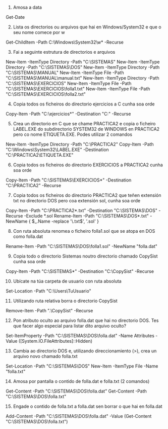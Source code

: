 1. Amosa a data

Get-Date

2. Lista os directorios ou arquivos que hai en Windows/System32 e que o seu nome comece por w

Get-ChildItem -Path C:\Windows\System32\w\* -Recurse

3. Fai a seguinte estrutura de directorios e arquivos

New-Item -ItemType Directory -Path "C:\SISTEMAS"
New-Item -ItemType Directory -Path "C:\SISTEMAS\DOS"
New-Item -ItemType Directory -Path "C:\SISTEMAS\MANUAL"
New-Item -ItemType File -Path "C:\SISTEMAS\MANUAL\manual.txt"
New-Item -ItemType Directory -Path "C:\SISTEMAS\EXERCICIOS"
New-Item -ItemType File -Path "C:\SISTEMAS\EXERCICIOS\folla1.txt"
New-Item -ItemType File -Path "C:\SISTEMAS\EXERCICIOS\folla2.txt"

4. Copia todos os ficheiros do directorio ejercicios a C cunha soa orde

Copy-Item -Path "C:\ejercicios\*" -Destination "C:\" -Recurse

5. Crea un directorio en C que se chame PRACTICA2 e copia o ficheiro LABEL.EXE do subdirectorio SYSTEM32 de WINDOWS en PRACTICA2 pero co nome ETIQUETA.EXE. Podes utilizar 2 comandos

New-Item -ItemType Directory -Path "C:\PRACTICA2"
Copy-Item -Path "C:\Windows\System32\LABEL.EXE" -Destination "C:\PRACTICA2\ETIQUETA.EXE"

6. Copia todos os ficheiros do directorio EXERCICIOS a PRACTICA2 cunha soa orde

Copy-Item -Path "C:\SISTEMAS\EXERCICIOS\*" -Destination "C:\PRACTICA2" -Recurse

7. Copia todos os ficheiros do directorio PRACTICA2 que teñen extensión txt no directorio DOS pero coa extensión sol, cunha soa orde

Copy-Item -Path "C:\PRACTICA2\*.txt" -Destination "C:\SISTEMAS\DOS" -Recurse -Exclude \*.sol
Rename-Item -Path "C:\SISTEMAS\DOS\*.txt" -NewName { $_.Name -replace '\.txt$', '.sol' }

8. Con ruta absoluta renomea o ficheiro folla1.sol que se atopa en DOS como folla.dat

Rename-Item -Path "C:\SISTEMAS\DOS\folla1.sol" -NewName "folla.dat"

9. Copia todo o directorio Sistemas noutro directorio chamado CopySist cunha soa orde

Copy-Item -Path "C:\SISTEMAS\*" -Destination "C:\CopySist" -Recurse

10. Ubícate na túa carpeta de usuario con ruta absoluta

Set-Location -Path "C:\Users\TuUsuario"

11. Utilizando ruta relativa borra o directorio CopySist

Remove-Item -Path ".\CopySist" -Recurse

12. Pon atributo oculto ao arquivo folla.dat que hai no directorio DOS. Tes que facer algo especial para listar dito arquivo oculto?

Set-ItemProperty -Path "C:\SISTEMAS\DOS\folla.dat" -Name Attributes -Value ([System.IO.FileAttributes]::Hidden)

13. Cambia ao directorio DOS e, utilizando direccionamiento (>), crea un arquivo novo chamado folla.txt

Set-Location -Path "C:\SISTEMAS\DOS"
New-Item -ItemType File -Name "folla.txt"

14. Amosa por pantalla o contido de folla.dat e folla.txt (2 comandos)

Get-Content -Path "C:\SISTEMAS\DOS\folla.dat"
Get-Content -Path "C:\SISTEMAS\DOS\folla.txt"

15. Engade o contido de folla.txt a folla.dat sen borrar o que hai en folla.dat

Add-Content -Path "C:\SISTEMAS\DOS\folla.dat" -Value (Get-Content "C:\SISTEMAS\DOS\folla.txt")
